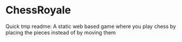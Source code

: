 # ChessRoyale

Quick tmp readme: A static web based game where you play chess by placing the pieces instead of by moving them
